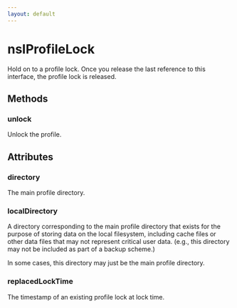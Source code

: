 ```yaml
---
layout: default
---
```


# nsIProfileLock #

Hold on to a profile lock. Once you release the last reference to this
interface, the profile lock is released.


## Methods ##

### unlock ###

Unlock the profile.


## Attributes ##

### directory ###

The main profile directory.


### localDirectory ###

A directory corresponding to the main profile directory that exists for
the purpose of storing data on the local filesystem, including cache
files or other data files that may not represent critical user data.
(e.g., this directory may not be included as part of a backup scheme.)

In some cases, this directory may just be the main profile directory.


### replacedLockTime ###

The timestamp of an existing profile lock at lock time.

